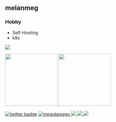 <!-- ### Hi there 👋 -->

<!--
**megutamago/megutamago** is a ✨ _special_ ✨ repository because its `README.md` (this file) appears on your GitHub profile.

Here are some ideas to get you started:

- 🔭 I’m currently working on ...
- 🌱 I’m currently learning ...
- 👯 I’m looking to collaborate on ...
- 🤔 I’m looking for help with ...
- 💬 Ask me about ...
- 📫 How to reach me: ...
- 😄 Pronouns: ...
- ⚡ Fun fact: ...
-->

## melanmeg

### Hobby

- Self-Hosting
- k8s

![](https://github-profile-summary-cards.vercel.app/api/cards/profile-details?username=megutamago&theme=midnight_purple)

<p>
<a href="https://github.com/megutamago">
  <img height="170px" src="https://github-readme-stats.vercel.app/api?username=megutamago&count_private=true&show_icons=true&theme=midnight-purple" />
</a>
<a href="https://github.com/megutamago">
  <img height="170px" src="https://github-readme-stats.vercel.app/api/top-langs/?username=megutamago&layout=compact&theme=midnight-purple" />
</a>
</p>

[![twitter badge](https://img.shields.io/badge/twitter-melanmeg-1da1f2?style=flat-square&logo=twitter)](https://twitter.com/melanmeg)
[![megutamago](https://komarev.com/ghpvc/?username=megutamago)
](https://github.com/megutamago/melanmeg/)
[![](https://img.shields.io/github/followers/megutamago?label=follow&logo=github&style=flat)
](https://github.com/megutamago)
[![](https://qiita-badge.apiapi.app/s/melanmeg/posts.svg)
](http://qiita.com/melanmeg)
[![](https://qiita-badge.apiapi.app/s/melanmeg/contributions.svg)
](http://qiita.com/melanmeg)
